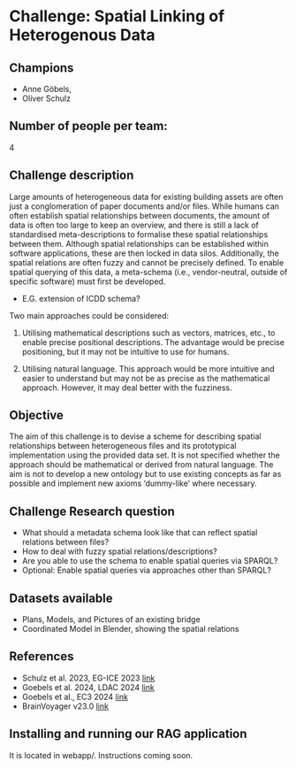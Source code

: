 # Challenge: Spatial Linking of Heterogenous Data
## Champions
- Anne Göbels,
- Oliver Schulz

## Number of people per team:
4

## Challenge description

Large amounts of heterogeneous data for existing building assets are often just a conglomeration of paper documents and/or files. While humans can often establish spatial relationships between documents, the amount of data is often too large to keep an overview, and there is still a lack of standardised meta-descriptions to formalise these spatial relationships between them. Although spatial relationships can be established within software applications, these are then locked in data silos. Additionally, the spatial relations are often fuzzy and cannot be precisely defined.
To enable spatial querying of this data, a meta-schema (i.e., vendor-neutral, outside of specific software) must first be developed.
- E.G. extension of ICDD schema?

Two main approaches could be considered:

1. Utilising mathematical descriptions such as vectors, matrices, etc., to enable precise positional descriptions. The advantage would be precise positioning, but it may not be intuitive to use for humans.

2. Utilising natural language. This approach would be more intuitive and easier to understand but may not be as precise as the mathematical approach. However, it may deal better with the fuzziness.

## Objective

The aim of this challenge is to devise a scheme for describing spatial relationships between heterogeneous files and its prototypical implementation using the provided data set. It is not specified whether the approach should be mathematical or derived from natural language. The aim is not to develop a new ontology but to use existing concepts as far as possible and implement new axioms ‘dummy-like’ where necessary.

## Challenge Research question

- What should a metadata schema look like that can reflect spatial relations between files?
- How to deal with fuzzy spatial relations/descriptions?
- Are you able to use the schema to enable spatial queries via SPARQL?
- Optional: Enable spatial queries via approaches other than SPARQL?

## Datasets available
- Plans, Models, and Pictures of an existing bridge
- Coordinated Model in Blender, showing the spatial relations

## References
- Schulz et al. 2023, EG-ICE 2023 [link](https://www.researchgate.net/publication/372788364_Towards_Scene_Graph_Descriptions_for_Spatial_Representations_in_the_Built_Environment)
- Goebels et al. 2024, LDAC 2024 [link](https://linkedbuildingdata.net/ldac2024/files/papers/LDAC2024_Camera_9.pdf)
- Goebels et al., EC3 2024 [link](https://www.researchgate.net/publication/372244144_Transfer_of_implicit_semi-formal_textual_location_descriptions_in_three-dimensional_model_contexts)
- BrainVoyager v23.0 [link](https://www.brainvoyager.com/bv/doc/UsersGuide/CoordsAndTransforms/SpatialTransformationMatrices.html)


## Installing and running our RAG application

It is located in webapp/. Instructions coming soon.
